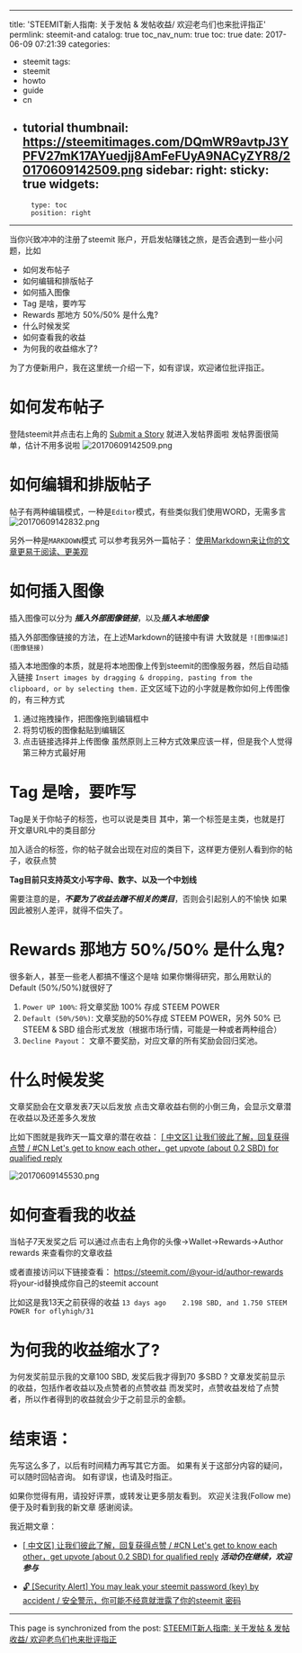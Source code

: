 
---
title: 'STEEMIT新人指南: 关于发帖 & 发帖收益/ 欢迎老鸟们也来批评指正'
permlink: steemit-and
catalog: true
toc_nav_num: true
toc: true
date: 2017-06-09 07:21:39
categories:
- steemit
tags:
- steemit
- howto
- guide
- cn
- tutorial
thumbnail: https://steemitimages.com/DQmWR9avtpJ3YPFV27mK17AYuedjj8AmFeFUyA9NACyZYR8/20170609142509.png
sidebar:
    right:
        sticky: true
widgets:
    -
        type: toc
        position: right
---


当你兴致冲冲的注册了steemit 账户，开启发帖赚钱之旅，是否会遇到一些小问题，比如

* 如何发布帖子
* 如何编辑和排版帖子
* 如何插入图像
* Tag 是啥，要咋写
* Rewards 那地方 50%/50% 是什么鬼?
* 什么时候发奖
* 如何查看我的收益 
* 为何我的收益缩水了?

为了方便新用户，我在这里统一介绍一下，如有谬误，欢迎诸位批评指正。


#  如何发布帖子

登陆steemit并点击右上角的 [Submit a Story](https://steemit.com/submit.html) 就进入发帖界面啦
发帖界面很简单，估计不用多说啦
![20170609142509.png](https://steemitimages.com/DQmWR9avtpJ3YPFV27mK17AYuedjj8AmFeFUyA9NACyZYR8/20170609142509.png)

# 如何编辑和排版帖子

帖子有两种编辑模式，一种是`Editor`模式，有些类似我们使用WORD，无需多言
![20170609142832.png](https://steemitimages.com/DQmQXY4u4kt3RnE6C5DgV18ae1Aej6gYAdddUkPMxJNzHcC/20170609142832.png)

另外一种是`MARKDOWN`模式
可以参考我另外一篇帖子： [使用Markdown来让你的文章更易于阅读、更美观](https://steemit.com/cn/@oflyhigh/markdown)

# 如何插入图像

插入图像可以分为 ***插入外部图像链接***，以及***插入本地图像***

插入外部图像链接的方法，在上述Markdown的链接中有讲
大致就是 `![图像描述](图像链接)`

插入本地图像的本质，就是将本地图像上传到steemit的图像服务器，然后自动插入链接
`Insert images by dragging & dropping, pasting from the clipboard, or by selecting them.`
正文区域下边的小字就是教你如何上传图像的，有三种方式
1) 通过拖拽操作，把图像拖到编辑框中
2) 将剪切板的图像黏贴到编辑区
3) 点击链接选择并上传图像
虽然原则上三种方式效果应该一样，但是我个人觉得第三种方式最好用

# Tag 是啥，要咋写
Tag是关于你帖子的标签，也可以说是类目
其中，第一个标签是主类，也就是打开文章URL中的类目部分

加入适合的标签，你的帖子就会出现在对应的类目下，这样更方便别人看到你的帖子，收获点赞

**Tag目前只支持英文小写字母、数字、以及一个中划线**

需要注意的是，***不要为了收益去蹭不相关的类目***，否则会引起别人的不愉快
如果因此被别人差评，就得不偿失了。


# Rewards 那地方 50%/50% 是什么鬼?

很多新人，甚至一些老人都搞不懂这个是啥
如果你懒得研究，那么用默认的 Default (50%/50%)就很好了
1) `Power UP 100%`: 将文章奖励 100% 存成 STEEM POWER
2) `Default (50%/50%)`: 文章奖励的50%存成 STEEM POWER，另外 50% 已 STEEM & SBD  组合形式发放（根据市场行情，可能是一种或者两种组合）
3) `Decline Payout`： 文章不要奖励，对应文章的所有奖励会回归奖池。

# 什么时候发奖

文章奖励会在文章发表7天以后发放
点击文章收益右侧的小倒三角，会显示文章潜在收益以及还差多久发放

比如下图就是我昨天一篇文章的潜在收益：
 [[ 中文区] 让我们彼此了解，回复获得点赞 / #CN Let's get to know each other，get upvote (about 0.2 SBD) for qualified reply](https://steemit.com/cn/@oflyhigh/cn-let-s-get-to-know-each-other-get-upvote-about-0-2-sbd-for-qualified-reply)

![20170609145530.png](https://steemitimages.com/DQmfVPHN68rjDnysEUxSPa1wj16vTSqkRRcRZ42HepNjVYy/20170609145530.png)

# 如何查看我的收益
当帖子7天发奖之后
可以通过点击右上角你的头像->Wallet->Rewards->Author rewards
来查看你的文章收益

或者直接访问以下链接查看：
https://steemit.com/@your-id/author-rewards
将your-id替换成你自己的steemit account

比如这是我13天之前获得的收益
`13 days ago	2.198 SBD, and 1.750 STEEM POWER for oflyhigh/31`


# 为何我的收益缩水了?

为何发奖前显示我的文章100 SBD, 发奖后我才得到70 多SBD ?
文章发奖前显示的收益，包括作者收益以及点赞者的点赞收益
而发奖时，点赞收益发给了点赞者，所以作者得到的收益就会少于之前显示的金额。

# 结束语：

先写这么多了，以后有时间精力再写其它方面。
如果有关于这部分内容的疑问，可以随时回帖咨询。
如有谬误，也请及时指正。


如果你觉得有用，请投好评票，或转发让更多朋友看到。
欢迎关注我(Follow me)便于及时看到我的新文章
感谢阅读。

我近期文章：
* [[ 中文区] 让我们彼此了解，回复获得点赞 / #CN Let's get to know each other，get upvote (about 0.2 SBD) for qualified reply](https://steemit.com/cn/@oflyhigh/cn-let-s-get-to-know-each-other-get-upvote-about-0-2-sbd-for-qualified-reply)
***活动仍在继续，欢迎参与***

* [🔓 [Security Alert] You may leak your steemit password (key) by accident / 安全警示，你可能不经意就泄露了你的steemit 密码](https://steemit.com/cn/@oflyhigh/security-alert-you-may-leak-your-steemit-password-key-by-accident-steemit)

- - -

This page is synchronized from the post: [STEEMIT新人指南: 关于发帖 & 发帖收益/ 欢迎老鸟们也来批评指正](https://steemit.com/@oflyhigh/steemit-and)
